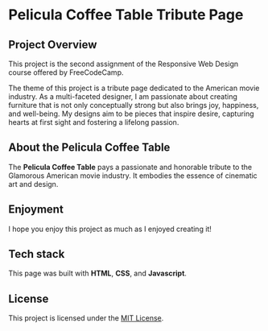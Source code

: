 # Pelicula Coffee Table Tribute Page

## Project Overview

This project is the second assignment of the Responsive Web Design course offered by FreeCodeCamp. 

The theme of this project is a tribute page dedicated to the American movie industry. As a multi-faceted designer, I am passionate about creating furniture that is not only conceptually strong but also brings joy, happiness, and well-being. My designs aim to be pieces that inspire desire, capturing hearts at first sight and fostering a lifelong passion.

## About the Pelicula Coffee Table

The **Pelicula Coffee Table** pays a passionate and honorable tribute to the Glamorous American movie industry. It embodies the essence of cinematic art and design.

## Enjoyment

I hope you enjoy this project as much as I enjoyed creating it!

## Tech stack

This page was built with **HTML**, **CSS**, and **Javascript**.

## License

This project is licensed under the [MIT License](LICENSE).